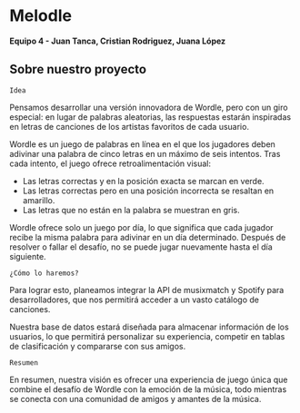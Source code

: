 # Melodle
**Equipo 4 - Juan Tanca, Cristian Rodriguez, Juana López**

## Sobre nuestro proyecto

`Idea`

Pensamos desarrollar una versión innovadora de Wordle, pero con un giro especial: en lugar de palabras aleatorias, las respuestas estarán inspiradas en letras de canciones de los artistas favoritos de cada usuario. 

Wordle es un juego de palabras en línea en el que los jugadores deben adivinar una palabra de cinco letras en un máximo de seis intentos. Tras cada intento, el juego ofrece retroalimentación visual:

- Las letras correctas y en la posición exacta se marcan en verde.
- Las letras correctas pero en una posición incorrecta se resaltan en amarillo.
- Las letras que no están en la palabra se muestran en gris.

Wordle ofrece solo un juego por día, lo que significa que cada jugador recibe la misma palabra para adivinar en un día determinado. Después de resolver o fallar el desafío, no se puede jugar nuevamente hasta el día siguiente.

`¿Cómo lo haremos?`

Para lograr esto, planeamos integrar la API de musixmatch y Spotify para desarrolladores, que nos permitirá acceder a un vasto catálogo de canciones.

Nuestra base de datos estará diseñada para almacenar información de los usuarios, lo que permitirá personalizar su experiencia, competir en tablas de clasificación y compararse con sus amigos. 

`Resumen`

En resumen, nuestra visión es ofrecer una experiencia de juego única que combine el desafío de Wordle con la emoción de la música, todo mientras se conecta con una comunidad de amigos y amantes de la música.
